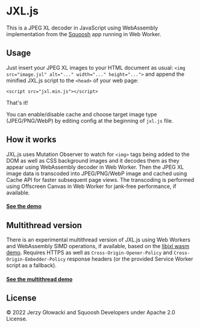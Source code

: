 # JXL.js

This is a JPEG XL decoder in JavaScript using WebAssembly implementation from the [Squoosh](https://github.com/GoogleChromeLabs/squoosh) app running in Web Worker.

## Usage

Just insert your JPEG XL images to your HTML document as usual: `<img src="image.jxl" alt="..." width="..." height="...">` and append the minified JXL.js script to the `<head>` of your web page:

`<script src="jxl.min.js"></script>`

That's it!

You can enable/disable cache and choose target image type (JPEG/PNG/WebP) by editing config at the beginning of `jxl.js` file.

## How it works

JXL.js uses Mutation Observer to watch for `<img>` tags being added to the DOM as well as CSS background images and it decodes them as they appear using WebAssembly decoder in Web Worker. Then the JPEG XL image data is transcoded into JPEG/PNG/WebP image and cached using Cache API for faster subsequent page views. The transcoding is performed using Offscreen Canvas in Web Worker for jank-free performance, if available.

#### [See the demo](https://niutech.github.io/jxl.js/)

## Multithread version

There is an experimental multithread version of JXL.js using Web Workers and WebAssembly SIMD operations, if available, based on the [libjxl wasm demo](https://github.com/libjxl/libjxl/tree/main/tools/wasm_demo). Requires HTTPS as well as `Cross-Origin-Opener-Policy` and `Cross-Origin-Embedder-Policy` response headers (or the provided Service Worker script as a fallback).

#### [See the multithread demo](https://niutech.github.io/jxl.js/multithread/)

## License

&copy; 2022 Jerzy Głowacki and Squoosh Developers under Apache 2.0 License.